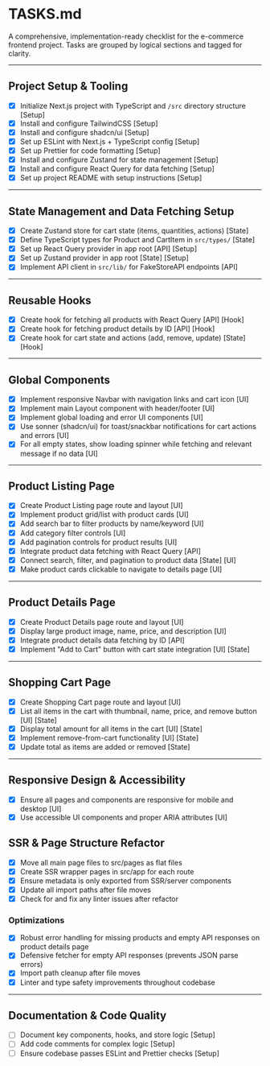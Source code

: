 # TASKS.md

A comprehensive, implementation-ready checklist for the e-commerce frontend project. Tasks are grouped by logical sections and tagged for clarity.

---

## Project Setup & Tooling

- [x] Initialize Next.js project with TypeScript and `/src` directory structure [Setup]
- [x] Install and configure TailwindCSS [Setup]
- [x] Install and configure shadcn/ui [Setup]
- [x] Set up ESLint with Next.js + TypeScript config [Setup]
- [x] Set up Prettier for code formatting [Setup]
- [x] Install and configure Zustand for state management [Setup]
- [x] Install and configure React Query for data fetching [Setup]
- [x] Set up project README with setup instructions [Setup]

---

## State Management and Data Fetching Setup

- [x] Create Zustand store for cart state (items, quantities, actions) [State]
- [x] Define TypeScript types for Product and CartItem in `src/types/` [State]
- [x] Set up React Query provider in app root [API] [Setup]
- [x] Set up Zustand provider in app root [State] [Setup]
- [x] Implement API client in `src/lib/` for FakeStoreAPI endpoints [API]

---

## Reusable Hooks

- [x] Create hook for fetching all products with React Query [API] [Hook]
- [x] Create hook for fetching product details by ID [API] [Hook]
- [x] Create hook for cart state and actions (add, remove, update) [State] [Hook]

---

## Global Components

- [x] Implement responsive Navbar with navigation links and cart icon [UI]
- [x] Implement main Layout component with header/footer [UI]
- [x] Implement global loading and error UI components [UI]
- [x] Use sonner (shadcn/ui) for toast/snackbar notifications for cart actions and errors [UI]
- [x] For all empty states, show loading spinner while fetching and relevant message if no data [UI]

---

## Product Listing Page

- [x] Create Product Listing page route and layout [UI]
- [x] Implement product grid/list with product cards [UI]
- [x] Add search bar to filter products by name/keyword [UI]
- [x] Add category filter controls [UI]
- [x] Add pagination controls for product results [UI]
- [x] Integrate product data fetching with React Query [API]
- [x] Connect search, filter, and pagination to product data [State] [UI]
- [x] Make product cards clickable to navigate to details page [UI]

---

## Product Details Page

- [x] Create Product Details page route and layout [UI]
- [x] Display large product image, name, price, and description [UI]
- [x] Integrate product details data fetching by ID [API]
- [x] Implement "Add to Cart" button with cart state integration [UI] [State]

---

## Shopping Cart Page

- [x] Create Shopping Cart page route and layout [UI]
- [x] List all items in the cart with thumbnail, name, price, and remove button [UI] [State]
- [x] Display total amount for all items in the cart [UI] [State]
- [x] Implement remove-from-cart functionality [UI] [State]
- [x] Update total as items are added or removed [State]

---

## Responsive Design & Accessibility

- [x] Ensure all pages and components are responsive for mobile and desktop [UI]
- [x] Use accessible UI components and proper ARIA attributes [UI]

## SSR & Page Structure Refactor

- [x] Move all main page files to src/pages as flat files
- [x] Create SSR wrapper pages in src/app for each route
- [x] Ensure metadata is only exported from SSR/server components
- [x] Update all import paths after file moves
- [x] Check for and fix any linter issues after refactor

### Optimizations

- [x] Robust error handling for missing products and empty API responses on product details page
- [x] Defensive fetcher for empty API responses (prevents JSON parse errors)
- [x] Import path cleanup after file moves
- [x] Linter and type safety improvements throughout codebase

---

## Documentation & Code Quality

- [ ] Document key components, hooks, and store logic [Setup]
- [ ] Add code comments for complex logic [Setup]
- [ ] Ensure codebase passes ESLint and Prettier checks [Setup]
